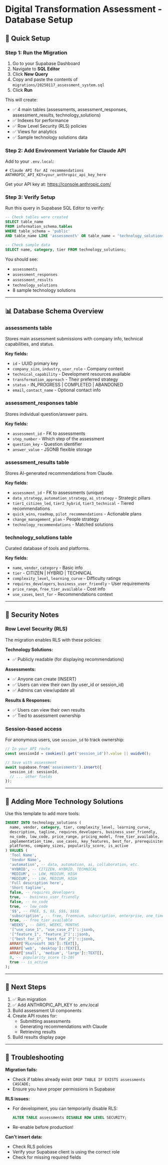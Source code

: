 # Digital Transformation Assessment - Database Setup

## 🚀 Quick Setup

### Step 1: Run the Migration

1. Go to your Supabase Dashboard
2. Navigate to **SQL Editor**
3. Click **New Query**
4. Copy and paste the contents of `migrations/20250117_assessment_system.sql`
5. Click **Run**

This will create:
- ✅ 4 main tables (assessments, assessment_responses, assessment_results, technology_solutions)
- ✅ Indexes for performance
- ✅ Row Level Security (RLS) policies
- ✅ Views for analytics
- ✅ Sample technology solutions data

### Step 2: Add Environment Variable for Claude API

Add to your `.env.local`:

```env
# Claude API for AI recommendations
ANTHROPIC_API_KEY=your_anthropic_api_key_here
```

Get your API key at: https://console.anthropic.com/

### Step 3: Verify Setup

Run this query in Supabase SQL Editor to verify:

```sql
-- Check tables were created
SELECT table_name
FROM information_schema.tables
WHERE table_schema = 'public'
AND table_name LIKE 'assessment%' OR table_name = 'technology_solutions';

-- Check sample data
SELECT name, category, tier FROM technology_solutions;
```

You should see:
- `assessments`
- `assessment_responses`
- `assessment_results`
- `technology_solutions`
- 8 sample technology solutions

---

## 📊 Database Schema Overview

### **assessments** table
Stores main assessment submissions with company info, technical capabilities, and status.

**Key fields:**
- `id` - UUID primary key
- `company_size`, `industry`, `user_role` - Company context
- `technical_capability` - Development resources available
- `transformation_approach` - Their preferred strategy
- `status` - IN_PROGRESS | COMPLETED | ABANDONED
- `email`, `contact_name` - Optional contact info

### **assessment_responses** table
Stores individual question/answer pairs.

**Key fields:**
- `assessment_id` - FK to assessments
- `step_number` - Which step of the assessment
- `question_key` - Question identifier
- `answer_value` - JSONB flexible storage

### **assessment_results** table
Stores AI-generated recommendations from Claude.

**Key fields:**
- `assessment_id` - FK to assessments (unique)
- `data_strategy`, `automation_strategy`, `ai_strategy` - Strategic pillars
- `tier1_citizen_led`, `tier2_hybrid`, `tier3_technical` - Tiered recommendations
- `quick_wins`, `roadmap`, `pilot_recommendations` - Actionable plans
- `change_management_plan` - People strategy
- `technology_recommendations` - Matched solutions

### **technology_solutions** table
Curated database of tools and platforms.

**Key fields:**
- `name`, `vendor`, `category` - Basic info
- `tier` - CITIZEN | HYBRID | TECHNICAL
- `complexity_level`, `learning_curve` - Difficulty ratings
- `requires_developers`, `business_user_friendly` - User requirements
- `price_range`, `free_tier_available` - Cost info
- `use_cases`, `best_for` - Recommendations context

---

## 🔐 Security Notes

### Row Level Security (RLS)

The migration enables RLS with these policies:

**Technology Solutions:**
- ✅ Publicly readable (for displaying recommendations)

**Assessments:**
- ✅ Anyone can create (INSERT)
- ✅ Users can view their own (by user_id or session_id)
- ✅ Admins can view/update all

**Results & Responses:**
- ✅ Users can view their own results
- ✅ Tied to assessment ownership

### Session-based access

For anonymous users, use `session_id` to track ownership:

```typescript
// In your API route
const sessionId = cookies().get('session_id')?.value || uuidv4();

// Save with assessment
await supabase.from('assessments').insert({
  session_id: sessionId,
  // ... other fields
});
```

---

## 📝 Adding More Technology Solutions

Use this template to add more tools:

```sql
INSERT INTO technology_solutions (
  name, vendor, category, tier, complexity_level, learning_curve,
  description, tagline, requires_developers, business_user_friendly,
  no_code, low_code, price_range, pricing_model, free_tier_available,
  implementation_time, use_cases, key_features, best_for, prerequisites,
  platforms, company_sizes, popularity_score, is_active
) VALUES (
  'Tool Name',
  'Vendor Name',
  'automation', -- data, automation, ai, collaboration, etc.
  'HYBRID', -- CITIZEN, HYBRID, TECHNICAL
  'MEDIUM', -- LOW, MEDIUM, HIGH
  'MEDIUM', -- LOW, MEDIUM, HIGH
  'Full description here',
  'Short tagline',
  false, -- requires_developers
  true, -- business_user_friendly
  false, -- no_code
  true, -- low_code
  '$$', -- FREE, $, $$, $$$, $$$$
  'subscription', -- free, freemium, subscription, enterprise, one_time
  true, -- free_tier_available
  'WEEKS', -- DAYS, WEEKS, MONTHS
  '["use_case_1", "use_case_2"]'::jsonb,
  '["feature_1", "feature_2"]'::jsonb,
  '["best_for_1", "best_for_2"]'::jsonb,
  ARRAY['Microsoft 365']::TEXT[],
  ARRAY['web', 'desktop']::TEXT[],
  ARRAY['small', 'medium', 'large']::TEXT[],
  8, -- popularity_score (1-10)
  true -- is_active
);
```

---

## 🎯 Next Steps

1. ✅ Run migration
2. ✅ Add ANTHROPIC_API_KEY to .env.local
3. Build assessment UI components
4. Create API routes for:
   - Submitting assessments
   - Generating recommendations with Claude
   - Retrieving results
5. Build results display page

---

## 🐛 Troubleshooting

**Migration fails:**
- Check if tables already exist: `DROP TABLE IF EXISTS assessments CASCADE;`
- Ensure you have proper permissions in Supabase

**RLS issues:**
- For development, you can temporarily disable RLS:
  ```sql
  ALTER TABLE assessments DISABLE ROW LEVEL SECURITY;
  ```
- Re-enable before production!

**Can't insert data:**
- Check RLS policies
- Verify your Supabase client is using the correct role
- Check for missing required fields
